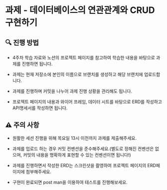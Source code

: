 # 과제 - 데이터베이스의 연관관계와 CRUD구현하기

## 🔍 진행 방법

- 4주차 학습 자료와 노션의 프로젝트 페이지를 참고하여 학습한 내용을 바탕으로 과제를 진행하면 됩니다.

- 과제는 현재 저장소에 본인의 이름으로 브랜치를 생성하고 해당 브랜치에 업로드합니다.

- 과제를 진행하며 커밋을 나누어 과제 진행 상황을 관리해도 됩니다.

- 프로젝트 페이지의 내용과 와이어 프레임, 데이터 시트를 바탕으로 ERD를 작성하고 API명세서를 작성하면 됩니다.



## ⚠️ 주의 사항

- 원활한 세션 진행을 위해 목요일 13시 이전까지 과제를 제출해주세요.

- 과제를 업로드 하는 경우 커밋 컨벤션을 준수해주세요.(별도로 정해진 컨벤션은 없으며, 커밋의 내용을 명확하게 표현할 수 있는 컨벤션이면 됩니다!)

- 과제를 진행하면서 작성한 ERD는 스크린샷을 촬영하여 프로젝트 페이지의 ERD페이지에 첨부해주세요.

- 구현이 완료되면 post man을 이용하여 테스트를 진행해보세요.
